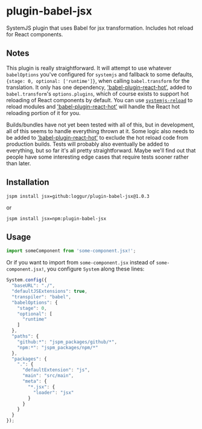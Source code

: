 # plugin-babel-jsx
SystemJS plugin that uses Babel for jsx transformation.  Includes hot reload for React components.

## Notes
This plugin is really straightforward.  It will attempt to use whatever `babelOptions` you've configured for `systemjs` and fallback to some defaults, `{stage: 0, optional: ['runtime']}`, when calling `babel.transform` for the translation.  It only has one dependency, ['babel-plugin-react-hot'](https://github.com/loggur/babel-plugin-react-hot), added to `babel.transform`'s `options.plugins`, which of course exists to support hot reloading of React components by default.  You can use [`systemjs-reload`](https://github.com/loggur/systemjs-reload) to reload modules and ['babel-plugin-react-hot'](https://github.com/loggur/babel-plugin-react-hot) will handle the React hot reloading portion of it for you.

Builds/bundles have not yet been tested with all of this, but in development, all of this seems to handle everything thrown at it.  Some logic also needs to be added to ['babel-plugin-react-hot'](https://github.com/loggur/babel-plugin-react-hot) to exclude the hot reload code from production builds.  Tests will probably also eventually be added to everything, but so far it's all pretty straightforward.  Maybe we'll find out that people have some interesting edge cases that require tests sooner rather than later.

## Installation
```
jspm install jsx=github:loggur/plugin-babel-jsx@1.0.3
```
or
```
jspm install jsx=npm:plugin-babel-jsx
```

## Usage
```js
import someComponent from 'some-component.jsx!';
```

Or if you want to import from `some-component.jsx` instead of `some-component.jsx!`, you configure `System` along these lines:
```js
System.config({
  "baseURL": "./",
  "defaultJSExtensions": true,
  "transpiler": "babel",
  "babelOptions": {
    "stage": 0,
    "optional": [
      "runtime"
    ]
  },
  "paths": {
    "github:*": "jspm_packages/github/*",
    "npm:*": "jspm_packages/npm/*"
  },
  "packages": {
    ".": {
      "defaultExtension": "js",
      "main": "src/main",
      "meta": {
        "*.jsx": {
          "loader": "jsx"
        }
      }
    }
  }
});
```

